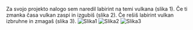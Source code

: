 Za svojo projekto nalogo sem naredil labirint na temi vulkana (slika 1).
Če ti zmanka časa vulkan zaspi in izgubiš (slika 2).
Če rešiš labirint vulkan izbruhne in zmagaš (slika 3).
![Slika1](https://github.com/user-attachments/assets/affe082e-9431-4f54-8437-ef76e03347a5)
![Slika2](https://github.com/user-attachments/assets/42d54c2b-33a9-4366-88cd-4b986ef7e3cf)
![Slika3](https://github.com/user-attachments/assets/ff978f72-dad7-41fd-9f24-858f40ca476c)
